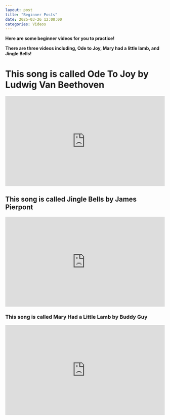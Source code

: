 ```yaml
---
layout: post
title: "Beginner Posts"
date: 2025-03-26 12:00:00
categories: Videos
---
```

<b>   Here are some beginner videos for you to practice!</b>


<b>  There are three videos including, Ode to Joy, Mary had a little lamb, and Jingle Bells!</b>






<h1> This song is called Ode To Joy by Ludwig Van Beethoven </h1>

<div style="padding:56.25% 0 0 0;position:relative;">
<iframe src="https://player.vimeo.com/video/1058731616?h=207761e5b9&amp;title=0&amp;byline=0&amp;portrait=0&amp;badge=0&amp;autopause=0&amp;player_id=0&amp;app_id=58479" frameborder="0" allow="autoplay; fullscreen; picture-in-picture; clipboard-write; encrypted-media"
 style="position:absolute;top:0;left:0;width:100%;height:100%;" title="Ode To Joy"></iframe>
</div>
<h2> This song is called Jingle Bells by James Pierpont </h2>
<div style="padding:56.25% 0 0 0;position:relative;">
<iframe src="https://player.vimeo.com/video/1058730706?h=40f74bb870&amp;title=0&amp;byline=0&amp;portrait=0&amp;badge=0&amp;autopause=0&amp;player_id=0&amp;app_id=58479" frameborder="0" allow="autoplay; fullscreen; picture-in-picture; clipboard-write; encrypted-media"
 style="position:absolute;top:0;left:0;width:100%;height:100%;" title="Jingle Bells"></iframe>
</div>
<h3> This song is called Mary Had a Little Lamb by Buddy Guy </h3>
<div style="padding:56.25% 0 0 0;position:relative;">
<iframe src="https://player.vimeo.com/video/1062944605?h=3f80fdcf4f&amp;title=0&amp;byline=0&amp;portrait=0&amp;badge=0&amp;autopause=0&amp;player_id=0&amp;app_id=58479" frameborder="0" allow="autoplay; fullscreen; picture-in-picture; clipboard-write; encrypted-media"
 style="position:absolute;top:0;left:0;width:100%;height:100%;" title="Mary Had a Little Lamb Both Hands"></iframe>
</div>
